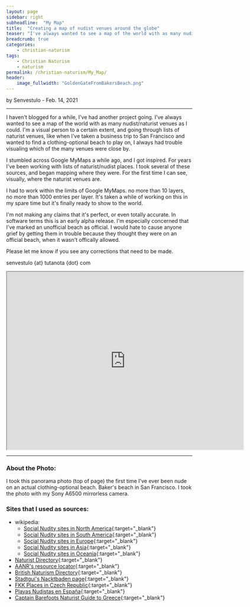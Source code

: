```yaml
---
layout: page
sidebar: right
subheadline:  "My Map"
title:  "Creating a map of nudist venues around the globe"
teaser: "I've always wanted to see a map of the world with as many nudist/naturist venues as I could"
breadcrumb: true
categories:
    - christian-naturism
tags:
    - Christian Naturism
    - naturism
permalink: /christian-naturism/My_Map/
header:
    image_fullwidth: "GoldenGateFromBakersBeach.png"
---
```

by Senvestulo - Feb. 14, 2021
* * *

I haven't blogged for a while, I've had another project going.  I've always wanted to see a map of the world with as many nudist/naturist venues as I could.  I'm a visual person to a certain extent, and going through lists of naturist venues, like when I've taken a business trip to San Francisco and wanted to find a clothing-optional beach to play on, I always had trouble visualing which of the many venues were close by.

I stumbled across Google MyMaps a while ago, and I got inspired.  For years I've been working with lists of naturist/nudist places.  I took several of these sources, and began mapping where they were.  For the first time I can see, visually, where the naturist venues are.

I had to work within the limits of Google MyMaps.  no more than 10 layers, no more than 1000 entries per layer.  It's taken a while of working on this in my spare time but it's finally ready to show to the world.

I'm not making any claims that it's perfect, or even totally accurate.  In software terms this is an early alpha release.    I'm especially concerned that I've marked an unofficial beach as official.  I would hate to cause anyone grief by getting them in trouble because they thought they were on an official beach, when it wasn't offically allowed.

Please let me know if you see any corrections that need to be made.

senvestulo {at} tutanota {dot} com

<!--more-->
<iframe src="https://www.google.com/maps/d/embed?mid=1-VrdhcPSfQRfy_fbCLvsrF7OWZDAZQaI&ll=32.90329871286823%2C-34.15989894077427&z=2" width="640" height="480"></iframe>

* * *

### About the Photo:
I took this panorama photo (top of page) the first time I've ever been nude on an actual clothing-optional beach.  Baker's beach in San Francisco.  I took the photo with my Sony A6500 mirrorless camera.


### Sites that I used as sources:
- wikipedia:
    + [Social Nudity sites in North America](https://en.wikipedia.org/wiki/List_of_social_nudity_places_in_North_America){:target="_blank"}
    + [Social Nudity sites in South America](https://en.wikipedia.org/wiki/List_of_social_nudity_places_in_South_America){:target="_blank"}
    + [Social Nudity sites in Europe](https://en.wikipedia.org/wiki/List_of_social_nudity_places_in_Europe){:target="_blank"}
    + [Social Nudity sites in Asia](https://en.wikipedia.org/wiki/List_of_social_nudity_places_in_Asia){:target="_blank"}
    + [Social Nudity sites in Oceania](https://en.wikipedia.org/wiki/List_of_social_nudity_places_in_Oceania){:target="_blank"}
- [Naturist Directory](http://www.naturistdirectory.com/){:target="_blank"}
- [AANR's resource locator](https://www.aanr.com/places-to-go/aanr-clubs){:target="_blank"}
- [British Naturism Directory](https://www.bn.org.uk/activities/placestogo/){:target="_blank"}
- [Stadtgui's Nacktbaden page](https://www.stadtgui.de/nacktbaden/index.php){:target="_blank"}
- [FKK Places in Czech Republic](http://naturista.cz/drupal/lokality){:target="_blank"}
- [Playas Nudistas en España](https://naturismo.org/playas-nudistas/){:target="_blank"}
- [Captain Barefoots Naturist Guide to Greece](http://www.capnbarefoot.info/){:target="_blank"}